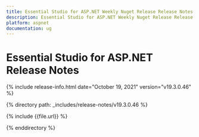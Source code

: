```yaml
---
title: Essential Studio for ASP.NET Weekly Nuget Release Release Notes  
description: Essential Studio for ASP.NET Weekly Nuget Release Release Notes  
platform: aspnet
documentation: ug
---
```


# Essential Studio for ASP.NET  Release Notes  

{% include release-info.html date="October 19, 2021"  version="v19.3.0.46" %} 


{% directory path: _includes/release-notes/v19.3.0.46
 %}

{% include {{file.url}} %}

{% enddirectory %}